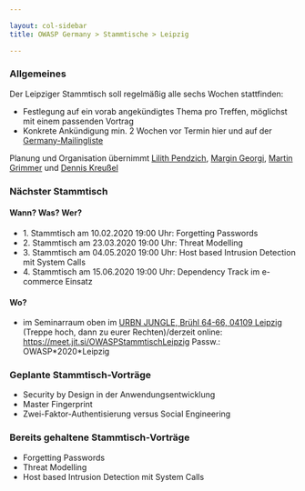 ```yaml
---

layout: col-sidebar
title: OWASP Germany > Stammtische > Leipzig

---
```


### Allgemeines

Der Leipziger Stammtisch soll regelmäßig alle sechs Wochen stattfinden:

  - Festlegung auf ein vorab angekündigtes Thema pro Treffen, möglichst
    mit einem passenden Vortrag
  - Konkrete Ankündigung min. 2 Wochen vor Termin hier und auf der
    [Germany-Mailingliste](https://groups.google.com/a/owasp.org/group/germany-chapter/)

Planung und Organisation übernimmt
[Lilith Pendzich](mailto:lilith.pendzich@exxeta.com), [Margin Georgi](mailto:mailto:georgi@posteo.de), [Martin Grimmer](mailto:mgrimmer42@gmail.com) und [Dennis Kreußel](mailto:dnk0@lll.sh)

### Nächster Stammtisch

#### Wann? Was? Wer?

  - 1\. Stammtisch am 10.02.2020 19:00 Uhr: Forgetting Passwords
  - 2\. Stammtisch am 23.03.2020 19:00 Uhr: Threat Modelling
  - 3\. Stammtisch am 04.05.2020 19:00 Uhr: Host based Intrusion Detection mit System Calls
  - 4\. Stammtisch am 15.06.2020 19:00 Uhr: Dependency Track im e-commerce Einsatz

#### Wo?

  - im Seminarraum oben im [URBN JUNGLE, Brühl 64-66, 04109 Leipzig](https://urbn-jungle.de/) (Treppe hoch, dann zu eurer Rechten)/derzeit online: https://meet.jit.si/OWASPStammtischLeipzig Passw.: OWASP\*2020\*Leipzig

### Geplante Stammtisch-Vorträge

  - Security by Design in der Anwendungsentwicklung
  - Master Fingerprint
  - Zwei-Faktor-Authentisierung versus Social Engineering

### Bereits gehaltene Stammtisch-Vorträge
  - Forgetting Passwords
  - Threat Modelling
  - Host based Intrusion Detection mit System Calls
